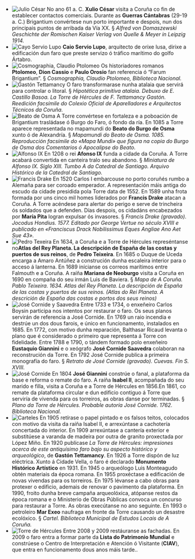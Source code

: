 * ![Julio César](http://ciav.s3.amazonaws.com/img/caesar.jpg "Julio César") No ano 61 a. C. **Xulio César** visita a Coruña co fin de establecer contactos comerciais. Durante as **Guerras Cántabras** (29-19 a. C.) Brigantium convértese nun porto importante e despois, nun dos principais puntos de arribada da Vía XX. § *Alfred von Domaszewski Geschichte der Romischen Kaiser Verlag von Quelle & Meyer in Leipzig 1914.*
* ![Cayo Servio Lupo](http://ciav.s3.amazonaws.com/img/lupus.jpg "Cayo Servio Lupo") **Caio Servio Lupo**, arquitecto de orixe lusa, dirixe a edificación dun faro que preste servizo ó tráfico marítimo do golfo Ártabro. 
* ![Cosmographia, Claudio Ptolomeo](http://ciav.s3.amazonaws.com/img/cosmographia_claudio_ptolomeo.jpg "Gastón Tettamancy") Os historiadores romanos **Ptolomeo**, **Dion Cassio** e **Paulo Orosio** fan referencia ó “Farum Brigantium”. § *Cosmographia, Claudio Ptolomeo, Biblioteca Nacional.*
* ![Gastón Tettamancy](http://ciav.s3.amazonaws.com/img/tettamancy-gaston.jpg "Cosmographia, Claudio Ptolomeo") O faro transformarase nunha atalaia que servirá para controlar o litoral. § *Hipotética primitiva atalaia. Debuxo de E. Castillo Basoa. La Torre de Hércules de F. Tettamancy Gastón. Reedición facsímile do Colexio Oficial de Aparelladores e Arquitectos Técnicos da Coruña.*
* ![Beato de Osma](http://ciav.s3.amazonaws.com/img/beato-osma.jpg "Beato de Osma") A Torre convértese en fortaleza e a poboación de Brigantium trasládase ó Burgo do Faro, ó fondo da ría. En 1085 a Torre aparece representada no mapamundi do **Beato do Burgo de Osma** xunto ó de Alexandría.  § *Mapamundi do Beato de Osma. 1085. Reproducción facsímile do «Mapa Mundi» que figura na copia do Burgo de Osma dos Comentarios ó Apocalipse do Beato.*
* ![Alfonso IX](http://ciav.s3.amazonaws.com/img/alfonsoix.jpg "Alfonso IX") En 1208 o rei **Afonso IX** funda a cidade da Coruña. A Torre acabará convertida en canteira tralo seu abandono. § *Miniatura de Alfonso IX. Siglo XIII. Tumbo A da Catedral de Santiago. Arquivo Histórico de la Catedral de Santiago.*
* ![Francis Drake](http://ciav.s3.amazonaws.com/img/francis-drake.jpg "Francis Drake") En 1520 Carlos I embarcouse no porto coruñés rumbo a Alemaña para ser coroado emperador. A representación máis antiga do escudo da cidade presidida pola Torre data de 1552. En 1589 unha frota formada por uns cinco mil homes liderados por **Francis Drake** atacan a Coruña. A Torre acéndese para alertar do perigo e serve de trincheira ós soldados que a defenden. Días despois, os cidadáns encabezados por **María Pita** logran expulsar ós invasores.  § *Francis Drake (gravado). Jocodus Hondius. 1577. Editado por George Vertue no século XVIII e publicado en «Franciscus Drack Nobilissimus Eques Angliae Ano Aet Sue 43».*
* ![Pedro Texeira](http://ciav.s3.amazonaws.com/img/pedro-texeira.jpg "Pedro Texeira") En 1634, a Coruña e a Torre de Hércules represéntanse no**Atlas del Rey Planeta. La descripción de España de las costas y puertos de sus reinos**, de **Pedro Teixeira**. En 1685 o Duque de Uceda encarga a Amaro Antúñez a construción dunha escaleira interior para o acceso á lanterna. En 1689 inícianse os correos marítimos entre Falmouth e a Coruña. A raíña **Mariana de Neoburgo** visita a Coruña en 1690 en compaña do seu irmán Luis de Baviera.  § *Mapa de A Coruña. Pablo Teixeira. 1634. Atlas del Rey Planeta. La descripción de España de las costas y puertos de sus reinos. (Atlas do Rei Planeta. A descrición de España das costas e portos dos seus reinos)*
* ![José Cornide y Saavedra](http://ciav.s3.amazonaws.com/img/jose-cornide.jpg "José Cornide") Entre 1733 e 1734, o enxeñeiro Carlos Boysin participa nos intentos por restaurar o faro. Os seus planos servirán de referencia a José Cornide. En 1769 un raio incendia e destrúe un dos dous farois, e único en funcionamento, instalados en 1685. En 1772, con motivo dunha reparación, Balthasar Ricaud levanta o plano que é considerado o primeiro que representa á Torre con fidelidade. Entre 1788 e 1790, o tándem formado polo enxeñeiro **Eustaquio Giannini** e o xeógrafo **José Cornide Saavedra** colaboran na reconstrución da Torre. En 1792 José Cornide publica a primeira monografía do faro.  § *Retrato de José Cornide (gravado). Cuevas. Fin S. XVIII.*
* ![José Cornide](http://ciav.s3.amazonaws.com/img/plano-torre-biblioteca-nacional.jpg "José Cornide") En 1804 **José Giannini** constrúe o fanal, a plataforma da base e reforma o remate do faro. A raíña **Isabel II**, acompañada do seu marido e filla, visita a Coruña e a Torre de Hércules en 1856.En 1861, co remate da plataforma circular e dun edificio contiguo á Torre que serviría de vivenda para os torreiros, as obras danse por terminadas.  § *Plano da Torre de Hércules. Probable autoría José Cornide. 1762. Biblioteca Nacional.*
* ![Carteles](http://ciav.s3.amazonaws.com/img/carteles.jpg "Carteles") En 1905 retírase o papel pintado e os falsos teitos, colocados con motivo da visita da raíña Isabel II, e arrexúntase a cachotería concertada do interior. En 1909 arrexúntase a cantería exterior e substitúese a varanda de madeira por outra de granito proxectada por López Miño. En 1920 publícase *La Torre de Hércules: impresiones acerca de este antiquísimo faro bajo su aspecto histórico y arqueológico*, de **Gastón Tettamancy**. En 1926 a Torre dispón de luz eléctrica. Xunto á Cidade Vella, o faro é declarado **Monumento Histórico Artístico** en 1931. En 1945 o arqueólogo Luis Monteagudo obtén materiais da época romana. En 1955 proxéctase a edificación de novas vivendas para os torreiros. En 1975 lévanse a cabo obras para protexer o edificio, ademais de renovar o pavimento da plataforma. En 1990, froito dunha breve campaña arqueolóxica, atópanse restos da época romana e o Ministerio de Obras Públicas convoca un concurso para restaurar a Torre. As obras execútanse no ano seguinte. En 1993 o petroleiro **Mar Exeo** naufraga en fronte da Torre causando un desastre ecolóxico. § *Cartel. Biblioteca Municipal de Estudos Locais de A Coruña.*
* ![Torre de Hércules](http://ciav.s3.amazonaws.com/img/torre-noche.jpg "Torre de Hércules") Entre 2008 y 2009 restáuranse as fachadas. En 2009 o faro entra a formar parte da **Lista do Patrimonio Mundial** e constrúese o Centro de Interpretación e Atención ó Visitante (**CIAV**), que entra en funcionamento dous anos máis tarde..
